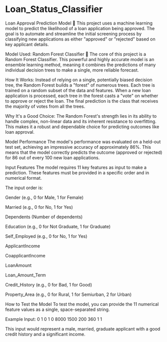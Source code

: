# Loan_Status_Classifier
Loan Approval Prediction Model 🏦
This project uses a machine learning model to predict the likelihood of a loan application being approved. The goal is to automate and streamline the initial screening process by classifying new applications as either "approved" or "rejected" based on key applicant details.

Model Used: Random Forest Classifier 🌲
The core of this project is a Random Forest Classifier. This powerful and highly accurate model is an ensemble learning method, meaning it combines the predictions of many individual decision trees to make a single, more reliable forecast.

How It Works: Instead of relying on a single, potentially biased decision tree, the Random Forest builds a "forest" of numerous trees. Each tree is trained on a random subset of the data and features. When a new loan application is processed, each tree in the forest casts a "vote" on whether to approve or reject the loan. The final prediction is the class that receives the majority of votes from all the trees.

Why It's a Good Choice: The Random Forest's strength lies in its ability to handle complex, non-linear data and its inherent resistance to overfitting. This makes it a robust and dependable choice for predicting outcomes like loan approval.

Model Performance
The model's performance was evaluated on a held-out test set, achieving an impressive accuracy of approximately 86%. This means that the model correctly predicts the outcome (approved or rejected) for 86 out of every 100 new loan applications.

Input Features
The model requires 11 key features as input to make a prediction. These features must be provided in a specific order and in numerical format.

The input order is:

Gender (e.g., 0 for Male, 1 for Female)

Married (e.g., 0 for No, 1 for Yes)

Dependents (Number of dependents)

Education (e.g., 0 for Not Graduate, 1 for Graduate)

Self_Employed (e.g., 0 for No, 1 for Yes)

ApplicantIncome

CoapplicantIncome

LoanAmount

Loan_Amount_Term

Credit_History (e.g., 0 for Bad, 1 for Good)

Property_Area (e.g., 0 for Rural, 1 for Semiurban, 2 for Urban)

How to Test the Model
To test the model, you can provide the 11 numerical feature values as a single, space-separated string.

Example Input:
0 1 0 1 0 8000 1500 200 360 1 1

This input would represent a male, married, graduate applicant with a good credit history and a significant income.
